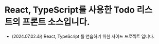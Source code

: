 # React, TypeScript를 사용한 Todo 리스트의 프론트 소스입니다.

+ (2024.07.02.화) React, TypeScript 를 연습하기 위한 사이드 프로젝트 입니다.
